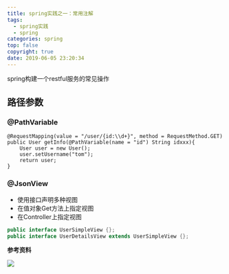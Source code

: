 ```yaml
---
title: spring实践之一：常用注解
tags:
  - spring实践
  - spring
categories: spring
top: false
copyright: true
date: 2019-06-05 23:20:34
---
```

spring构建一个restful服务的常见操作
<!--more-->
## 路径参数
### @PathVariable
```
@RequestMapping(value = "/user/{id:\\d+}", method = RequestMethod.GET)
public User getInfo(@PathVariable(name = "id") String idxxx){
    User user = new User();
    user.setUsername("tom");
    return user;
}
```

### @JsonView
* 使用接口声明多种视图
* 在值对象Get方法上指定视图
* 在Controller上指定视图

```java
public interface UserSimpleView {};
public interface UserDetailsView extends UserSimpleView {};
```
**参考资料**
[]()

![](http://static.zhyjor.com/wexin.png)